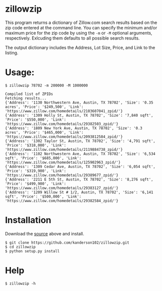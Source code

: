 # zillowzip
This program returns a dictionary of Zillow.com search results based on the zip code entered at the command line. You can specify the minimum and/or maximum price for the zip code by using the ```-m``` or ```-M``` optional arguments, respectively. Exlcuding them defaults to all possible search results.

The output dictionary includes the Address, Lot Size, Price, and Link to the listing.

# Usage:
```
$ zillowzip 78702 -m 200000 -M 1000000

Compiled list of ZPIDs
Fetching results...
{'Address': '1130 Northwestern Ave, Austin, TX 78702', 'Size': '0.35 acres', 'Price': '$249,500', 'Link': 'https://www.zillow.com/homedetails/2103607041_zpid/'}
{'Address': '1309 Holly St, Austin, TX 78702', 'Size': '7,840 sqft', 'Price': '$550,000', 'Link': 'https://www.zillow.com/homedetails/29382503_zpid/'}
{'Address': '1809 New York Ave, Austin, TX 78702', 'Size': '0.3 acres', 'Price': '$465,000', 'Link': 'https://www.zillow.com/homedetails/2093812584_zpid/'}
{'Address': '1302 Taylor St, Austin, TX 78702', 'Size': '4,791 sqft', 'Price': '$318,000', 'Link': 'https://www.zillow.com/homedetails/2119884738_zpid/'}
{'Address': '1102 Northwestern Ave, Austin, TX 78702', 'Size': '6,534 sqft', 'Price': '$685,000', 'Link': 'https://www.zillow.com/homedetails/125902963_zpid/'}
{'Address': '1309 Cedar Ave, Austin, TX 78702', 'Size': '6,054 sqft', 'Price': '$319,900', 'Link': 'https://www.zillow.com/homedetails/29389677_zpid/'}
{'Address': '2211 E 5th St, Austin, TX 78702', 'Size': '8,276 sqft', 'Price': '$499,900', 'Link': 'https://www.zillow.com/homedetails/29383127_zpid/'}
{'Address': '1209 Willow St # 1/2, Austin, TX 78702', 'Size': '6,141 sqft', 'Price': '$500,000', 'Link': 'https://www.zillow.com/homedetails/29382584_zpid/'}
```

# Installation
Download the <a href="https://github.com/kanderson102/zillowzip">source</a> above and install.
```
$ git clone https://github.com/kanderson102/zillowzip.git
$ cd zillowzip
$ python setup.py install
```

# Help
```
$ zillowzip -h
```
